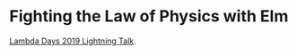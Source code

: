 # Fighting the Law of Physics with Elm

[Lambda Days 2019 Lightning Talk](www.lambdadays.org/lambdadays2019).
